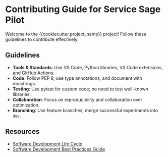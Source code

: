 # Contributing Guide for Service Sage Pilot

Welcome to the {{cookiecutter.project_name}} project! Follow these
guidelines to contribute effectively.

## Guidelines

- **Tools & Standards**: Use VS Code, Python libraries, VS Code
  extensions, and GitHub Actions.
- **Code**: Follow PEP 8, use type annotations, and document with
  docstrings.
- **Testing**: Use pytest for custom code; no need to test well-known
  libraries.
- **Collaboration**: Focus on reproducibility and collaboration over
  optimization.
- **Branching**: Use feature branches; merge successful experiments into
  `dev`.

## Resources

- [Software Development Life Cycle](https://markeyser.github.io/cookiecutter-collabora/getting-started/software-development-lifecycle/)
- [Software Development Best Practices Guide](https://markeyser.github.io/cookiecutter-collabora/getting-started/software-development-best-practices/)